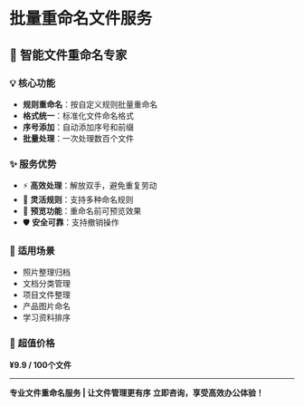 # 批量重命名文件服务

## 🎯 **智能文件重命名专家**

### 💡 **核心功能**
- **规则重命名**：按自定义规则批量重命名
- **格式统一**：标准化文件命名格式
- **序号添加**：自动添加序号和前缀
- **批量处理**：一次处理数百个文件

### ✨ **服务优势**
- ⚡ **高效处理**：解放双手，避免重复劳动
- 🎯 **灵活规则**：支持多种命名规则
- 💼 **预览功能**：重命名前可预览效果
- 🛡️ **安全可靠**：支持撤销操作

### 🎨 **适用场景**
- 照片整理归档
- 文档分类管理
- 项目文件整理
- 产品图片命名
- 学习资料排序

### 💎 **超值价格**
**¥9.9 / 100个文件**

---

**专业文件重命名服务 | 让文件管理更有序**
**立即咨询，享受高效办公体验！**